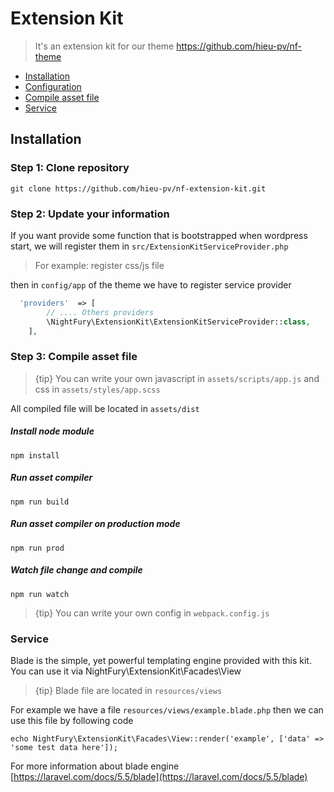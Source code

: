 # Extension Kit
 > It's an extension kit for our theme https://github.com/hieu-pv/nf-theme 
 
- [Installation](#installation)
- [Configuration](#configuration)
- [Compile asset file](#compiler)
- [Service](#service)

 
<a name="installation"></a>
## Installation

### Step 1: Clone repository
```
git clone https://github.com/hieu-pv/nf-extension-kit.git 
```

<a name="configuration"></a>

### Step 2: Update your information

If you want provide some function that is bootstrapped when wordpress start, we will register them in `src/ExtensionKitServiceProvider.php`

> For example: register css/js file


then in `config/app` of the theme we have to register service provider

```php
  'providers'  => [
        // .... Others providers 
        \NightFury\ExtensionKit\ExtensionKitServiceProvider::class,
    ],
```

<a name="compiler"></a>

### Step 3: Compile asset file

> {tip} You can write your own javascript in `assets/scripts/app.js`
> and css in `assets/styles/app.scss`

All compiled file will be located in `assets/dist`

##### Install node module

```
npm install
```

##### Run asset compiler

```
npm run build
```

##### Run asset compiler on production mode

```
npm run prod
```

##### Watch file change and compile

```
npm run watch
```

> {tip} You can write your own config in `webpack.config.js`

<a name="service"></a>
### Service

Blade is the simple, yet powerful templating engine provided with this kit. You can use it via NightFury\ExtensionKit\Facades\View 

> {tip} Blade file are located in `resources/views`

For example we have a file `resources/views/example.blade.php` then we can use this file by following code

```
echo NightFury\ExtensionKit\Facades\View::render('example', ['data' => 'some test data here']);
```

For more information about blade engine [https://laravel.com/docs/5.5/blade](https://laravel.com/docs/5.5/blade)